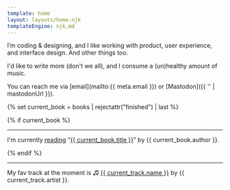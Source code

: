 ```yaml
---
template: home
layout: layouts/home.njk
templateEngine: njk,md
---
```


I’m coding & designing, and I like working with product, user experience, and
interface design. And other things too.

I'd like to write more (don't we all), and I consume a (un)healthy amount of music.

You can reach me via [email](mailto:{{ meta.email }}) or [Mastodon]({{ '' | mastodonUrl }}).

{% set current_book = books | rejectattr("finished") | last %}

{% if current_book %}
***

I'm currently [reading](/reading) “<u class="b">{{ current_book.title }}</u>” by {{ current_book.author }}.

{% endif %}

***

My fav track <time title="Updated at {{ current_track.updatedAt | date('yyyy-MM-dd')}}" datetime="{{ current_track.updatedAt }}">at the moment</time> is ♫ <u class="b">{{ current_track.name }}</u> by {{ current_track.artist }}.
